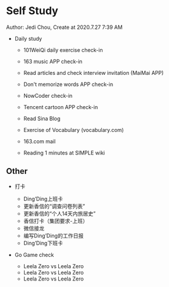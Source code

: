 # Self Study

Author: Jedi Chou, Create at 2020.7.27 7:39 AM

* Daily study
  * 101WeiQi daily exercise check-in
  * 163 music APP check-in
  * Read articles and check interview invitation (MaiMai APP)
  * Don't memorize words APP check-in
  * NowCoder check-in
  * Tencent cartoon APP check-in
  * Read Sina Blog
  * Exercise of Vocabulary (vocabulary.com)

  * 163.com mail
  * Reading 1 minutes at SIMPLE wiki

## Other

* 打卡
  * Ding’Ding上班卡
  * 更新香信的“调查问卷列表”
  * 更新香信的“个人14天内旅居史”
  * 香信打卡（集团要求-上班）
  * 微信接龙
  * 编写Ding’Ding的工作日报
  * Ding’Ding下班卡

* Go Game check
  * Leela Zero vs Leela Zero
  * Leela Zero vs Leela Zero
  * Leela Zero vs Leela Zero
